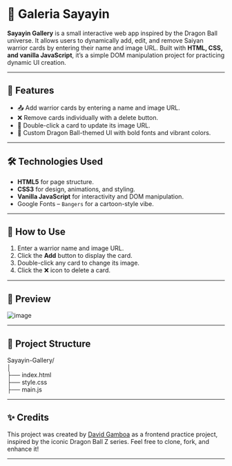 # 🐉 Galeria Sayayin

**Sayayin Gallery** is a small interactive web app inspired by the Dragon Ball universe. It allows users to dynamically add, edit, and remove Saiyan warrior cards by entering their name and image URL. Built with **HTML, CSS, and vanilla JavaScript**, it’s a simple DOM manipulation project for practicing dynamic UI creation.

---

## 🎯 Features

- 📤 Add warrior cards by entering a name and image URL.
- ❌ Remove cards individually with a delete button.
- 🔁 Double-click a card to update its image URL.
- 🎨 Custom Dragon Ball-themed UI with bold fonts and vibrant colors.

---

## 🛠️ Technologies Used

- **HTML5** for page structure.
- **CSS3** for design, animations, and styling.
- **Vanilla JavaScript** for interactivity and DOM manipulation.
- Google Fonts – `Bangers` for a cartoon-style vibe.

---

## 🚀 How to Use

1. Enter a warrior name and image URL.
2. Click the **Add** button to display the card.
3. Double-click any card to change its image.
4. Click the ❌ icon to delete a card.

---

## 📸 Preview

![image](https://github.com/user-attachments/assets/4678d15c-7cd3-4076-8189-871d638451ea)

---

## 📁 Project Structure
Sayayin-Gallery/<br> 
│<br>
├── index.html<br>
├── style.css<br>
├── main.js<br>

---

## ✨ Credits

This project was created by [David Gamboa](https://www.instagram.com/davidfgamboa/) as a frontend practice project, inspired by the iconic Dragon Ball Z series. Feel free to clone, fork, and enhance it!

---
